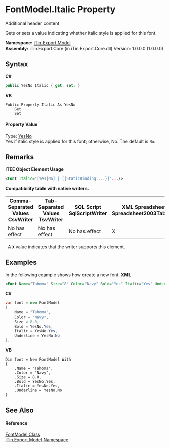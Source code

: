 # FontModel.Italic Property 
Additional header content 

Gets or sets a value indicating whether italic style is applied for this font.

**Namespace:**&nbsp;<a href="N_iTin_Export_Model">iTin.Export.Model</a><br />**Assembly:**&nbsp;iTin.Export.Core (in iTin.Export.Core.dll) Version: 1.0.0.0 (1.0.0.0)

## Syntax

**C#**<br />
``` C#
public YesNo Italic { get; set; }
```

**VB**<br />
``` VB
Public Property Italic As YesNo
	Get
	Set
```


#### Property Value
Type: <a href="T_iTin_Export_Model_YesNo">YesNo</a><br />Yes if italic style is applied for this font; otherwise, No. The default is `No`.

## Remarks

**ITEE Object Element Usage**<br />
``` XML
<Font Italic="[Yes|No] | [{StaticBinding:...}]".../>
```


<strong>Compatibility table with native writers.</strong>
&nbsp;<table><tr><th>Comma-Separated Values<br />CsvWriter</th><th>Tab-Separated Values<br />TsvWriter</th><th>SQL Script<br />SqlScriptWriter</th><th>XML Spreadsheet 2003<br />Spreadsheet2003TabularWriter</th></tr><tr><td>No has effect</td><td>No has effect</td><td>No has effect</td><td>X</td></tr></table>&nbsp;
A <strong>`X`</strong> value indicates that the writer supports this element.


## Examples
In the following example shows how create a new font. 
**XML**<br />
``` XML
<Font Name="Tahoma" Size="8" Color="Navy" Bold="Yes" Italic="Yes" Underline="No"/>
```

**C#**<br />
``` C#
var font = new FontModel
{
    Name = "Tahoma",
    Color = "Navy",
    Size = 8.0,
    Bold = YesNo.Yes,
    Italic = YesNo.Yes,
    Underline = YesNo.No
};
```

**VB**<br />
``` VB
Dim font = New FontModel With
{
    .Name = "Tahoma",
    .Color = "Navy",
    .Size = 8.0,
    .Bold = YesNo.Yes,
    .Italic = YesNo.Yes,
    .Underline = YesNo.No
}
```


## See Also


#### Reference
<a href="T_iTin_Export_Model_FontModel">FontModel Class</a><br /><a href="N_iTin_Export_Model">iTin.Export.Model Namespace</a><br />